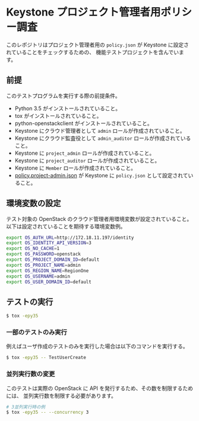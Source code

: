 # Keystone プロジェクト管理者用ポリシー調査

このレポジトリはプロジェクト管理者用の `policy.json` が Keystone に設定されていることをチェックするための、
機能テストプロジェクトを含んでいます。

## 前提

このテストプログラムを実行する際の前提条件。

-   Python 3.5 がインストールされていること。
-   tox がインストールされていること。
-   python-openstackclient がインストールされていること。
-   Keystone にクラウド管理者として `admin` ロールが作成されていること。
-   Keystone にクラウド監査役として `admin_auditor` ロールが作成されていること。
-   Keystone に `project_admin` ロールが作成されていること。
-   Keystone に `project_auditor` ロールが作成されていること。
-   Keystone に `Member` ロールが作成されていること。
-   [policy.project-admin.json](policy.project-admin.json) が Keystone に `policy.json` として設定されていること。

## 環境変数の設定

テスト対象の OpenStack のクラウド管理者用環境変数が設定されていること。
以下は設定されていることを期待する環境変数例。

```bash
export OS_AUTH_URL=http://172.18.11.197/identity
export OS_IDENTITY_API_VERSION=3
export OS_NO_CACHE=1
export OS_PASSWORD=openstack
export OS_PROJECT_DOMAIN_ID=default
export OS_PROJECT_NAME=admin
export OS_REGION_NAME=RegionOne
export OS_USERNAME=admin
export OS_USER_DOMAIN_ID=default
```

## テストの実行

```bash
$ tox -epy35
```

### 一部のテストのみ実行

例えばユーザ作成のテストのみを実行した場合は以下のコマンドを実行する。

```bash
$ tox -epy35 -- TestUserCreate
```

### 並列実行数の変更

このテストは実際の OpenStack に API を発行するため、その数を制限するためには、
並列実行数を制限する必要があります。

```bash
# 3並列実行時の例
$ tox -epy35 -- --concurrency 3
```
